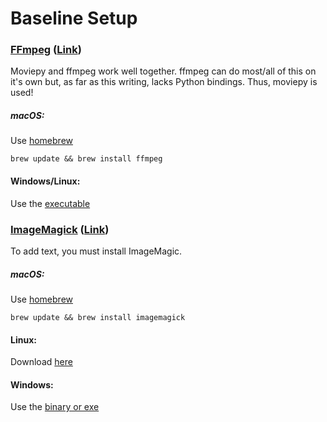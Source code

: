 # Baseline Setup

### [FFmpeg](https://www.ffmpeg.org/download.html) ([Link](https://www.ffmpeg.org/download.html))
Moviepy and ffmpeg work well together. ffmpeg can do most/all of this on it's own but, as far as this writing, lacks Python bindings. Thus, moviepy is used!

##### macOS:

Use [homebrew](http://brew.sh)

```
brew update && brew install ffmpeg
```

#### Windows/Linux:
Use the [executable](https://www.ffmpeg.org/download.html)



### [ImageMagick](https://imagemagick.org/script/download.php) ([Link](https://imagemagick.org/script/download.php))
To add text, you must install ImageMagic.

##### macOS:

Use [homebrew](http://brew.sh)

```
brew update && brew install imagemagick
```
#### Linux:
Download [here](https://imagemagick.org/script/download.php)

#### Windows:
Use the [binary or exe](https://imagemagick.org/script/download.php#windows)
